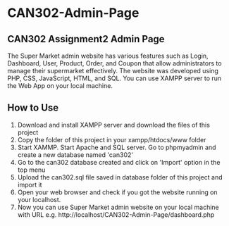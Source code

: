 # CAN302-Admin-Page
## CAN302 Assignment2 Admin Page
The Super Market admin website has various features such as Login, Dashboard, User, Product, Order, and Coupon that allow administrators to manage their supermarket effectively.
The website was developed using PHP, CSS, JavaScript, HTML, and SQL. You can use XAMPP server to run the Web App on your local machine.
## How to Use
1. Download and install XAMPP server and download the files of this project
2. Copy the folder of this project in your xampp/htdocs/www folder
3. Start XAMMP. Start Apache and SQL server. Go to phpmyadmin and create a new database named 'can302'
4. Go to the can302 database created and click on 'Import' option in the top menu
5. Upload the can302.sql file saved in database folder of this project and import it
6. Open your web browser and check if you got the website running on your localhost.
7. Now you can use Super Market admin website on your local machine with URL e.g. http://localhost/CAN302-Admin-Page/dashboard.php
